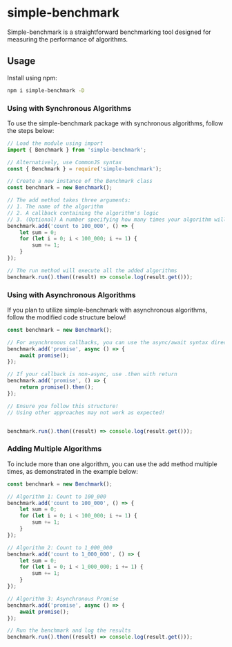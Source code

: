 # simple-benchmark

Simple-benchmark is a straightforward benchmarking tool designed for measuring the performance of algorithms.


## Usage

Install using npm:

```bash
npm i simple-benchmark -D
```

### Using with Synchronous Algorithms

To use the simple-benchmark package with synchronous algorithms, follow the steps below:

```js
// Load the module using import
import { Benchmark } from 'simple-benchmark';

// Alternatively, use CommonJS syntax
const { Benchmark } = require('simple-benchmark');

// Create a new instance of the Benchmark class
const benchmark = new Benchmark();

// The add method takes three arguments:
// 1. The name of the algorithm
// 2. A callback containing the algorithm's logic
// 3. (Optional) A number specifying how many times your algorithm will be executed
benchmark.add('count to 100_000', () => {
    let sum = 0;
    for (let i = 0; i < 100_000; i += 1) {
        sum += 1;
    }
});

// The run method will execute all the added algorithms
benchmark.run().then((result) => console.log(result.get()));
```

### Using with Asynchronous Algorithms

If you plan to utilize simple-benchmark with asynchronous algorithms, follow the modified code structure below!

```js
const benchmark = new Benchmark();

// For asynchronous callbacks, you can use the async/await syntax directly
benchmark.add('promise', async () => {
    await promise();
});

// If your callback is non-async, use .then with return
benchmark.add('promise', () => {
    return promise().then();
});

// Ensure you follow this structure!
// Using other approaches may not work as expected!


benchmark.run().then((result) => console.log(result.get()));
```

### Adding Multiple Algorithms

To include more than one algorithm, you can use the add method multiple times, as demonstrated in the example below:

```js
const benchmark = new Benchmark();

// Algorithm 1: Count to 100_000
benchmark.add('count to 100_000', () => {
    let sum = 0;
    for (let i = 0; i < 100_000; i += 1) {
        sum += 1;
    }
});

// Algorithm 2: Count to 1_000_000
benchmark.add('count to 1_000_000', () => {
    let sum = 0;
    for (let i = 0; i < 1_000_000; i += 1) {
        sum += 1;
    }
});

// Algorithm 3: Asynchronous Promise
benchmark.add('promise', async () => {
    await promise();
});

// Run the benchmark and log the results
benchmark.run().then((result) => console.log(result.get()));
```